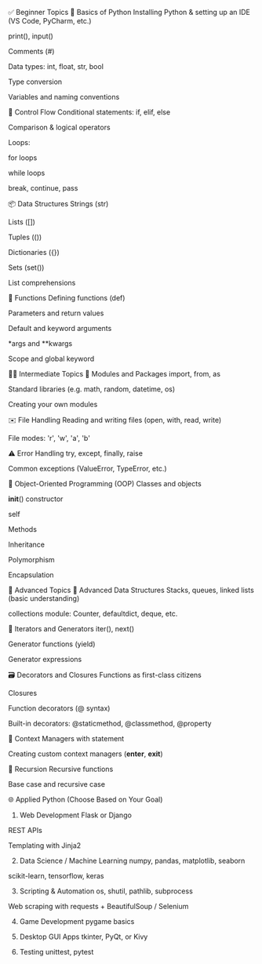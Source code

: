 ✅ Beginner Topics
🧱 Basics of Python
Installing Python & setting up an IDE (VS Code, PyCharm, etc.)

print(), input()

Comments (#)

Data types: int, float, str, bool

Type conversion

Variables and naming conventions

🔁 Control Flow
Conditional statements: if, elif, else

Comparison & logical operators

Loops:

for loops

while loops

break, continue, pass

📦 Data Structures
Strings (str)

Lists ([])

Tuples (())

Dictionaries ({})

Sets (set())

List comprehensions

🧰 Functions
Defining functions (def)

Parameters and return values

Default and keyword arguments

*args and **kwargs

Scope and global keyword

🧑‍💻 Intermediate Topics
📂 Modules and Packages
import, from, as

Standard libraries (e.g. math, random, datetime, os)

Creating your own modules

✉️ File Handling
Reading and writing files (open, with, read, write)

File modes: 'r', 'w', 'a', 'b'

⚠️ Error Handling
try, except, finally, raise

Common exceptions (ValueError, TypeError, etc.)

🧱 Object-Oriented Programming (OOP)
Classes and objects

__init__() constructor

self

Methods

Inheritance

Polymorphism

Encapsulation

🚀 Advanced Topics
🧪 Advanced Data Structures
Stacks, queues, linked lists (basic understanding)

collections module: Counter, defaultdict, deque, etc.

🧵 Iterators and Generators
iter(), next()

Generator functions (yield)

Generator expressions

🗃️ Decorators and Closures
Functions as first-class citizens

Closures

Function decorators (@ syntax)

Built-in decorators: @staticmethod, @classmethod, @property

🧼 Context Managers
with statement

Creating custom context managers (__enter__, __exit__)

🔁 Recursion
Recursive functions

Base case and recursive case

🌐 Applied Python (Choose Based on Your Goal)
1. Web Development
Flask or Django

REST APIs

Templating with Jinja2

2. Data Science / Machine Learning
numpy, pandas, matplotlib, seaborn

scikit-learn, tensorflow, keras

3. Scripting & Automation
os, shutil, pathlib, subprocess

Web scraping with requests + BeautifulSoup / Selenium

4. Game Development
pygame basics

5. Desktop GUI Apps
tkinter, PyQt, or Kivy

6. Testing
unittest, pytest

